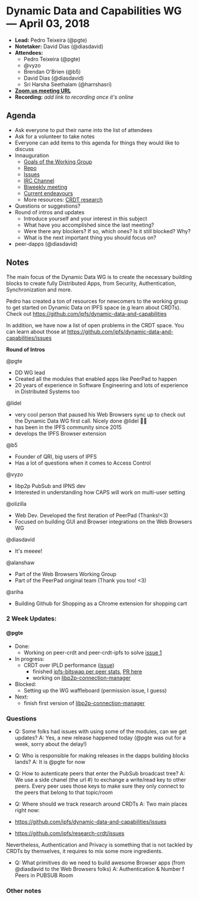 # Dynamic Data and Capabilities WG — April 03, 2018

- **Lead:** Pedro Teixeira (@pgte)
- **Notetaker:** David Dias (@diasdavid)
- **Attendees:**
  - Pedro Teixeira (@pgte)
  - @vyzo
  - Brendan O'Brien (@b5)
  - David Dias (@diasdavid)
  - Sri Harsha Seethalam (@harrshasri)
- [**Zoom.us meeting URL**](https://protocol.zoom.us/j/586782711)
- **Recording:** _add link to recording once it's online_

## Agenda

- Ask everyone to put their name into the list of attendees
- Ask for a volunteer to take notes
- Everyone can add items to this agenda for things they would like to discuss
- Innauguration
  - [Goals of the Working Group](https://github.com/ipfs/dynamic-data-and-capabilities#dynamic-data-and-capabilities-in-ipfs-working-group)
  - [Repo](https://github.com/ipfs/dynamic-data-and-capabilities)
  - [Issues](https://github.com/ipfs/dynamic-data-and-capabilities/issues)
  - [IRC Channel](https://webchat.freenode.net/?channels=ipfs-dynamic-data)
  - [Biweekly meeting](https://github.com/ipfs/dynamic-data-and-capabilities/issues/16)
  - [Current endeavours](https://github.com/ipfs/dynamic-data-and-capabilities#current-endeavours)
  - More resources: [CRDT research](https://github.com/ipfs/research-CRDT)
- Questions or suggestions?
- Round of intros and updates
  - Introduce yourself and your interest in this subject
  - What have you accomplished since the last meeting?
  - Were there any blockers? If so, which ones? Is it still blocked? Why?
  - What is the next important thing you should focus on?
- peer-dapps (@diasdavid)


## Notes

The main focus of the Dynamic Data WG is to create the necessary building blocks to create fully Distributed Apps, from Security, Authentication, Synchronization and more.

Pedro has created a ton of resources for newcomers to the working group to get started on Dynamic Data on IPFS space (e.g learn about CRDTs). Check out https://github.com/ipfs/dynamic-data-and-capabilities

In addition, we have now a list of open problems in the CRDT space. You can learn about those at https://github.com/ipfs/dynamic-data-and-capabilities/issues

**Round of Intros**

@pgte
  - DD WG lead
  - Created all the modules that enabled apps like PeerPad to happen
  - 20 years of experience in Software Engineering and lots of experience in Distributed Systems too

@lidel
  - very cool person that paused his Web Browsers sync up to check out the Dynamic Data WG first call. Nicely done @lidel 👌🏽
  - has been in the IPFS community since 2015
  - develops the IPFS Browser extension
  
@b5
  - Founder of QRI, big users of IPFS
  - Has a lot of questions when it comes to Access Control
  
@vyzo
  - libp2p PubSub and IPNS dev
  - Interested in understanding how CAPS will work on multi-user setting
  
@olizilla
  - Web Dev. Developed the first iteration of PeerPad (Thanks!<3)
  - Focused on building GUI and Browser integrations on the Web Browsers WG

@diasdavid
  - It's meeee!
  
@alanshaw
  - Part of the Web Browsers Working Group
  - Part of the PeerPad original team (Thank you too! <3)
  
@sriha
  - Building Github for Shopping as a Chrome extension for shopping cart

### 2 Week Updates:

#### @pgte
 - Done:
   - Working on peer-crdt and peer-crdt-ipfs to solve [issue 1](https://github.com/ipfs/dynamic-data-and-capabilities/issues/1)
 - In progress:
   - CRDT over IPLD performance ([issue](https://github.com/ipfs/dynamic-data-and-capabilities/issues/3))
     - finished [ipfs-bitswap per peer stats](https://github.com/ipfs/js-ipfs-bitswap/issues/165), [PR here](https://github.com/ipfs/js-ipfs-bitswap/pull/166)
     - working on [libp2p-connection-manager](https://github.com/libp2p/js-libp2p-connection-manager)
 - Blocked:
   - Setting up the WG waffleboard (permission issue, I guess)
 - Next:
   - finish first version of [libp2p-connection-manager](https://github.com/libp2p/js-libp2p-connection-manager)


### Questions

- Q: Some folks had issues with using some of the modules, can we get updates?
A: Yes, a new release happened today (@pgte was out for a week, sorry about the delay!)

- Q: Who is responsible for making releases in the dapps building blocks lands?
A: It is @pgte for now

- Q: How to autenticate peers that enter the PubSub broadcast tree?
A: We use a side chanel (the url #) to exchange a write/read key to other peers. Every peer uses those keys to make sure they only connect to the peers that belong to that topic/room

- Q: Where should we track research around CRDTs
A: Two main places right now:
- https://github.com/ipfs/dynamic-data-and-capabilities/issues
- https://github.com/ipfs/research-crdt/issues

Nevertheless, Authentication and Privacy is something that is not tackled by CRDTs by themselves, it requires to mix some more ingredients. 

- Q: What primitives do we need to build awesome Browser apps (from @diasdavid to the Web Browsers folks)
A: Authentication & Number f Peers in PUBSUB Room


### Other notes

<!-- After each call, the notetaker submits a PR to ipfs/pm to store the notes on the meeting-notes folder -->


